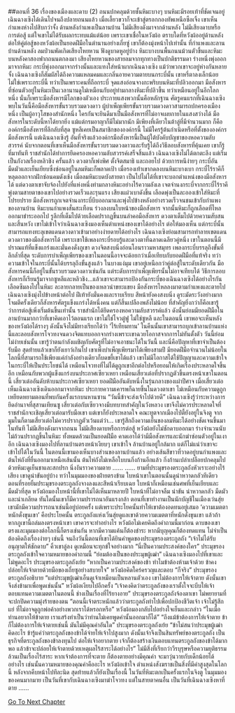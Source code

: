 ##ตอนที่ 36 เรื่องของเมืองและดาบ (2)
ถนนปกคลุมด้วยชั้นหิมะบางๆ บนหิมะมีรอยเท้าที่ชัดเจนอยู่
เฉินฉางเซิงได้เดินไปจนถึงปลายถนนแล้ว เมื่อเลี้ยวขวาก็จะเข้าสู่ตรอกกองทัพเหนือซือเจิ้ง
เขาเห็นกำแพงห่างไปสิบกว่าจั้ง ด้านหลังกำแพงเป็นลานบ้าน
ไม่มีเสียงดังมาจากด้านหลัง
ไม่มีเสียงดาบหรือการต่อสู้
แต่ใจเขาไม่ได้รับผลกระทบแม้แต่น้อย
เพราะเขาเชื่อในหวังผ้อ
ตราบใดที่หวังผ้ออยู่ด้านหลัง ต่อให้คู่ต่อสู้ของหวังผ้อเป็นยอดฝีมือในตำนานอย่างเถี่ยซู่ เขาก็ต้องมุ่งหน้าไปเท่านั้น
ที่กำแพงและลานบ้านด้านหลัง
ลมป่วนพัดเกิดเสียงโหยหวน ฟังดูบาดหูอยู่บ้าง
หิมะบางบนพื้นถนนม้วนตัวขึ้นและหิมะบนหลังคาสองฟากถนนตกลงมา
เสียงโหยหวนของสายลมจากทุกทางเป็นปกติธรรมดา
ร่างหนึ่งพุ่งออกมาจากหิมะ
กระบี่พุ่งออกมาจากร่างนั้นและแทงใส่หน้าผากเฉินฉางเซิง
แม้ว่าพวกเขาจะอยู่ห่างกันหลายจั้ง เฉินฉางเซิงก็สัมผัสได้ถึงความแหลมคมและกลิ่นอายความตายบนกระบี่นั้น
เขาหรี่ตาลงเล็กน้อย ไม่ใช่เพราะกระบี่นี้ ทว่าเป็นเพราะคนที่ถือกระบี่
จุดแสงอ่อนจางกะพริบบนหิมะที่ปลิวออกมา
มือสังหารที่ซ่อนตัวอยู่ในหิมะเป็นเวลานานดูไม่เหมือนกับอยู่ท่ามกลางหิมะที่ปลิวขึ้น ทว่าเหมือนอยู่ในอีกโลกหนึ่ง
นั่นก็เพราะมือสังหารมีโลกของตัวเอง ประกายแสงพวกนั้นคือหลักฐาน
ศัตรูคนแรกที่เฉินฉางเซิงพบในวันนี้คือมือสังหารขั้นรวบรวมดวงดาว
ผู้บำเพ็ญเพียรขั้นรวบรวมดวงดาวสามารถปกครองเมืองหนึ่ง เป็นผู้อาวุโสของสำนักหนึ่ง ใครกันจะยินดีมาเป็นมือสังหารที่ไม่อาจเผยกายในแสงสว่างได้
มือสังหารในระดับนี้หาได้ยากยิ่ง
แม้แต่กรมอาญาก็มีไม่มากนัก
มีเพียงที่เดียวในต้าลู่ที่มีจำนวนมาก
ก็คือองค์กรมือสังหารที่ลึกลับที่สุด ซูหลีเคยเป็นสมาชิกขององค์กรนี้
ไม่มีใครรู้ต้นกำเนิดหรือที่ตั้งขององค์กรมือสังหารนี้
แต่เฉินฉางเซิงรู้
อันที่จริงแล้วองค์กรมือสังหารนี้เป็นผู้ใต้บังคับบัญชาของหอความลับสวรรค์
นับจากตอนที่เขาเห็นมือสังหารขั้นรวบรวมดวงดาวและรับรู้ได้ถึงวิธีลอบสังหารที่คุ้นเคย เขาก็รู้ที่มาทันที
ราชสำนักได้ทำการยึดครองหอความลับสวรรค์เสร็จสิ้นแล้ว
เฉินฉางเซิงไม่ได้ตกตะลึง แต่เริ่มเป็นกังวลเรื่องหลิวชิง
ครั้นแล้ว ดวงตาก็เพ่งพิศ ตั้งจิตสมาธิ และถอยไป
ด้วยการหนีง่ายๆ กระบี่อันมืดมัวและเย็นเยียบซึ่งซ่อนอยู่ในลมหิมะก็พลาดเป้า
เมื่อรองเท้าเขากดลงบนหิมะบางเบา กระบี่ไร้ราคีก็หลุดออกจากฝักซ่อนคมดังเช้ง
เมื่อลมหิมะบดบังสายตา เป็นไปไม่ได้ที่เขาจะบอกตำแหน่งของมือสังหารได้
แต่ดวงตาเขาจับจ้องไปยังที่แห่งหนึ่งท่ามกลางหิมะอย่างไร้ความลังเล
เจตจำนงกระบี่จากกระบี่ไร้ราคีพุ่งตามสายตาของเขาไปอย่างรวดเร็วและรุนแรง
เสียงแผ่วเบาดังขึ้น
เลือดพุ่งเป็นละอองเข้าใส่หิมะที่โปรยปราย
มือสังหารถูกเจตจำนงกระบี่บีบออกมาและพุ่งไปข้างหลังอย่างรวดเร็วจนชนเข้ากับกำแพงของลานบ้าน
หิมะบนกำแพงสั่นสะเทือน ร่วงลงบนใบหน้าของมือสังหาร จากนั้นหิมะก็ถูกเลือดที่ไหลออกมาชำระออกไป
รูลึกที่เต็มไปด้วยเลือดปรากฏขึ้นบนลำคอมือสังหาร
ดวงตาเต็มไปด้วยความสับสนและสิ้นหวัง
เขาไม่เข้าใจว่าเฉินฉางเซิงมองเห็นตำแหน่งของเขาได้อย่างไร
ต่อให้มองเห็น แต่กระบี่นั้นสามารถแทงทะลุเขตแดนดวงดาวเข้ามาอย่างง่ายดายได้อย่างไร
เฉินฉางเซิงย่อมสามารถทำลายเขตแดนดวงดาวของมือสังหารได้
เพราะเขาใช้เพลงกระบี่รอบรู้และดวงตาที่ฉลาดเฉลียวคู่หนึ่ง
เขาในตอนนี้มีปราณแท้ที่แข็งแกร่งและมั่นคงดั่งภูเขา ดวงจิตสงบนิ่งอ่อนโอนราวมหาสมุทร เพลงกระบี่บรรลุถึงขั้นที่ลึกล้ำที่สุด
ระดับการบำเพ็ญเพียรของเขาในตอนนี้อาจจะด้อยกว่าเมื่อเทียบกับยอดฝีมือที่แท้จริง ทว่าความเข้าใจในกระบี่นั้นได้บรรลุถึงขั้นสูงแล้ว
ในบางแง่มุม เขาอยู่เหนือกว่าคู่ต่อสู้ในระดับเดียวกัน
มือสังหารคนนี้ก็อยู่ในขั้นรวบรวมดวงดาวเช่นกัน แต่ระดับการบำเพ็ญเพียรนั้นไม่อาจเทียบได้ วิธีการลอบสังหารก็เรียนรู้มาจากซูหลีและหลิวชิง...แล้วเขาจะสามารถป้องกันกระบี่ของเฉินฉางเซิงได้อย่างไรกัน
เลือดซึมลงไปในหิมะ ละลายกลายเป็นของเหลวน่าขยะแขยง มือสังหารไหลลงมาตามกำแพงและตายไป
เฉินฉางเซิงมุ่งไปข้างหน้าต่อไป
ฝีเท้ายังมั่นคงและราบเรียบ สีหน้ายังคงสงบนิ่ง ดูระมัดระวังอย่างมาก
โจมตีครั้งเดียวก็สังหารศัตรูแข็งแกร่งได้หนึ่งคน แต่ก็สิ้นเปลืองพลังไม่น้อย ที่สำคัญยิ่งกว่าก็คือเขารู้ว่าการต่อสู้เพิ่งเริ่มต้นขึ้นเท่านั้น
ราชสำนักได้ยึดครองหอความลับสวรรค์แล้ว ดังนั้นย่อมมียอดฝีมือในลานบ้านมากกว่าที่เขาคิดเอาไว้ตอนแรก
เขาไม่ใช่โจวตู๋ฟู ไม่ใช่ซูหลี และในตอนนี้ เขาพอจะเห็นหลังของหวังผ้อได้รางๆ ดังนั้นจึงไม่มีทางเรียกได้ว่า ‘ไร้เทียมทาน’
ในคืนนั้นเขาสามารถบุกเข้าลานบ้านแห่งนี้และลอบสังหารโจวทงจนดวงจิตแทบออกจากร่างเพราะเขาฉวยโอกาสจากการไม่ทันตั้งตัว วันนี้ย่อมไม่ง่ายเช่นนั้น
เขารู้ว่าตนกำลังเผชิญกับศัตรูที่ไม่อาจเอาชนะได้ในวันนี้ และนี่คือปัญหาที่เขาจำเป็นต้องรับมือ
สุดท้ายแล้วเขาก็ยังเยาว์เกินไป เขาเพิ่งบำเพ็ญเพียรมาได้เพียงสามปี มียอดฝีมือจำนวนไม่น้อยในโลกนี้ที่สามารถใช้เพียงแค่กำลังอย่างเดียวก็บดขยี้เขาได้แล้ว เขาไม่มีโอกาสได้ใช้ปัญญาและความเข้าใจในกระบี่ให้เป็นประโยชน์ได้
เหมือนโจวทงที่ไม่ได้ดูถูกเขาอีกต่อไปหรือยอมให้เกิดเรื่องประหลาดใจขึ้นอีก
เหมือนกับพวกผู้แข็งแกร่งบนประกาศเซียวเหยา
เหมือนเสี่ยวเต๋อที่ปรากฏตัวขึ้นตรงหน้าเขาในตอนนี้
เสี่ยวเต๋ออันดับห้าบนประกาศเซียวเหยา ยอดฝีมืออันดับหนึ่งในรุ่นกลางของเผ่าปีศาจ
เมื่อเสี่ยวเต๋อเห็นเฉินฉางเซิงเดินออกมาจากหิมะ ประกายความเคารพก็ฉายขึ้นในดวงตาเขา ไม่เหมือนกับความดูถูกเหยียดหยามตอนที่พบกันครั้งแรกบนหานซาน
“วันนี้ข้าจะส่งเจ้าไปด้วยดี”
เฉินฉางเซิงรู้ว่าระหว่างการยึดอำนาจที่สุสานเทียนซู เสี่ยวเต๋อกับเซียวจางมีบทบาทสำคัญในวังหลวง เขาจึงไม่ควรประหลาดใจที่ราชสำนักจะเชิญเสี่ยวเต๋อมารับมือเขา แต่เขาก็ยังประหลาดใจ คณะทูตจากเมืองไป๋ตี้ยังอยู่ในจิงตู จากมุมในก็ตามเสี่ยวเต๋อไม่ควรปรากฏตัวเว้นแต่ว่า...
เขารู้สึกถึงความเย็นของลมหิมะได้อย่างชัดเจนขึ้นมาในทันที
ไม่มีเสียงดังมาจากถนน ไม่มีเสียงดาบหรือการต่อสู้ หวังผ้อยังไม่ชักดาบออกมา
ร่างจำนวนนับไม่ถ้วนปรากฏขึ้นในหิมะ ทั้งหมดล้วนเป็นยอดฝีมือ คาดเอาได้ว่ามีมือสังหารและนักฆ่าซ่อนตัวอยู่ในเงาอีก
เฉินฉางเซิงมองไปที่ลานบ้านตรงหน้าเงียบๆ
เขาเข้าใจ
ล้านบ้านอยู่ใกล้มาก แต่ก็ไม่แน่ว่าเขาจะเข้าไปได้ในวันนี้
ในตอนนี้เขามองเห็นบางส่วนของลานบ้านแล้ว อย่างเส้นสีขาวที่วาดอยู่บนกำแพงและต้นไห่ถังที่ยื่นออกมาเหนือเส้นนั้น
ต้นไห่ถังไม่เหลือใบบนกิ่งก้านอีกแล้ว กิ่งก้านเปล่าเปลือยปกคลุมไปด้วยหิมะดูเย็นชาและสกปรก
นิ่งงันราวความตาย
……
……
ยามที่ประมุขรองตระกูลถังหัวเราะอย่างไร้เสียง เขาดูน่าขันอยู่บ้าง
ทว่าในมุมมองของฝ่ายตรงข้าม ใบหน้าเขาในตอนนั้นดูน่าหวาดกลัวทีเดียว
ตอนที่รอยยิ้มประมุขรองตระกูลถังจางลงและสีหน้าเรียบเฉย ใบหน้าก็เหมือนเช่นศพที่เย็นเยียบและมืดมัวที่สุด
หวังผ้อมองใบหน้านี้ที่เขาไม่ได้เห็นมาหลายปี ใบหน้าที่ไม่อาจลืม น่าขัน น่าหวาดกลัว มืดมัวและน่าเกลียด ทันใดนั้นเขาก็มีความปรารถนาอันแรงกล้า
ตอนที่เขาทำงานเป็นนักบัญชีในเมืองเว่นสุ่ย เขามักมีความปรารถนาเช่นนี้อยู่บ่อยครั้ง แต่เพราะประโยคนั้นทำให้เขาต้องอดทนอยู่เสมอ
‘ความเมตตาหนักดั่งขุนเขา’ คือประโยคนั้น
ตระกูลถังแห่งเวิ่นสุ่ยดูแลเขาด้วยความเมตตาที่หนักดั่งขุนเขา
แล้วถ้าหากภูเขานี้ถล่มลงตรงหน้าเขา เขาควรจะทำอย่างไร
หวังผ้อไม่เคยคิดถึงคำถามนี้มาก่อน
ดาบของเขาตรงและมุมมองต่อโลกนี้ก็ตรงเช่นกัน
หากมีความแค้นก็ต้องชำระ หากมีบุญคุณก็ต้องทดแทน ไม่จำเป็นต้องคิดถึงเรื่องง่ายๆ เช่นนี้
จนถึงวันนี้ตอนที่เขาได้ยินคำพูดของประมุขรองตระกูลถัง
“เจ้าไม่ได้รับอนุญาตให้ชักดาบ”
คิ้วเขาลู่ลง ดูเหมือนจะทุกข์ใจอย่างมาก “นี่เป็นความประสงค์ของใคร”
ประมุขรองตระกูลถังเข้าใจความหมายของคำถามนี้ “ย่อมต้องเป็นของประมุขผู้เฒ่า”
เฉินฉางเซิงมองไปที่เขาและไม่พูดอะไร
ประมุขรองตระกูลถังเย้ย “หากเป็นความประสงค์ของข้า ทำไมข้าต้องห้ามเจ้าด้วย ข้าคงปล่อยให้เจ้าตายด้วยมือของเถี่ยซูอย่างสบายใจ”
หวังผ้อคิดใคร่ครวญและตอบ “ก็จริง”
ประมุขรองตระกูลถังอธิบาย “แต่ประมุขผู้เฒ่าเอ็นดูเจ้าเหมือนเป็นหลานตัวเอง เขาไม่ต้องการให้เจ้าตาย ดังนั้นเขาจึงส่งข้ามาเพื่อพูดเช่นนั้น”
หวังผ้อเงียบไปอีกครั้ง
“เจ้าคงคิดว่าตระกูลถังของเราตั้งใจจะบีบให้เจ้าตอบแทนความเมตตาในตอนนี้ ช่างเป็นเรื่องที่ไร้ยางอาย” ประมุขรองตระกูลถังจ้องตาเขา ไม่พยายามที่จะปกปิดความมุ่งร้ายของตน “ตอนนี้เจ้าตระหนักแล้วว่าตระกูลถังทำไปเพื่อปกป้องชีวิตเจ้า เจ้าไม่รู้สึกแย่ ที่ไม่อาจดูถูกพ่อค้าอย่างพวกเราได้หรอกหรือ”
หวังผ้อมองกลับไปอย่างใจเย็นและกล่าว “ในเมื่อท่านอยากให้ข้าตาย เราแสร้งทำเป็นว่าท่านไม่เคยพูดคำนั้นออกมาก็ได้”
“ถึงแม้ข้าต้องการให้เจ้าตาย ข้าก็ไม่ต้องการให้เจ้าตายเช่นนี้ มันไม่มีคุณค่าอันใด”
ประมุขรองตระกูลถังเย้ย “ข้าไม่สนว่าประมุขผู้เฒ่าคิดอะไร ข้ารู้แค่ว่าตระกูลถังของข้าได้จ่ายให้เจ้าไปสูงมาก ดังนั้นเจ้าจึงเป็นสินทรัพย์ของตระกูลถัง เป็นธุรกิจที่ตระกูลถังของข้าลงทุนไป ต่อให้เจ้าอยากตาย เจ้าก็ต้องสร้างเงินตอบแทนตระกูลถังของข้าได้มากพอ แล้วข้าจะปล่อยให้เจ้าตายด้วยเหตุผลไร้สาระได้อย่างไร”
ไม่มีสิ่งที่เรียกว่าวีรบุรุษหรือความยุติธรรม
ล้วนเป็นเรื่องไร้สาระ
หากเจ้าต้องการที่จะตาย ก็ต้องตายอย่างมีคุณค่า จะมาวุ่นวายกับเด็กน้อยได้อย่างไร
เช่นนั้นความหมายของคุณค่าคืออะไร
หวังผ้อเข้าใจ
ตำแหน่งสังฆราชเป็นสิ่งที่มีค่าสูงสุดในโลกนี้
หลังจากคืบหน้าไปทีละนิด สุดท้ายแล้วก็ยังเป็นเรื่องนี้
ในวันที่หิมะตกเป็นครั้งแรกในจิงตู ในมุมมองของคนมากมาย เป็นวันที่เขากับเฉินฉางเซิงมาฆ่าโจวทง
แต่ในสายตาคนอื่น เป็นวันที่เฉินฉางเซิงหาที่ตาย
……


[Go To Next Chapter]( ./709.md)